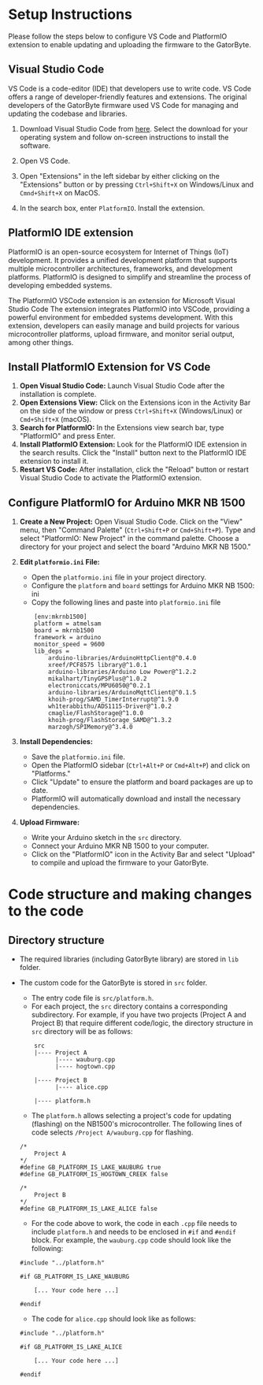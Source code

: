 # Setup Instructions

Please follow the steps below to configure VS Code and PlatformIO extension to enable updating and uploading the firmware to the GatorByte.

##  Visual Studio Code
VS Code is a code-editor (IDE) that developers use to write code. VS Code offers a range of developer-friendly features and extensions. The original developers of the GatorByte firmware used VS Code for managing and updating the codebase and libraries.

1. Download Visual Studio Code from [here](https://code.visualstudio.com/Download). Select the download for your operating system and follow on-screen instructions to install the software.
2. Open VS Code.
3. Open "Extensions" in the left sidebar by either clicking on the "Extensions" button or by pressing ``Ctrl+Shift+X`` on Windows/Linux and ``Cmnd+Shift+X`` on MacOS.

4. In the search box, enter ``PlatformIO``. Install the extension.

## PlatformIO IDE extension
  
PlatformIO is an open-source ecosystem for Internet of Things (IoT) development. It provides a unified development platform that supports multiple microcontroller architectures, frameworks, and development platforms. PlatformIO is designed to simplify and streamline the process of developing embedded systems.

The PlatformIO VSCode extension is an extension for Microsoft Visual Studio Code The extension integrates PlatformIO into VSCode, providing a powerful environment for embedded systems development. With this extension, developers can easily manage and build projects for various microcontroller platforms, upload firmware, and monitor serial output, among other things.

## Install PlatformIO Extension for VS Code

1. **Open Visual Studio Code:** 
Launch Visual Studio Code after the installation is complete. 
2. **Open Extensions View:** 
Click on the Extensions icon in the Activity Bar on the side of the window or press `Ctrl+Shift+X` (Windows/Linux) or `Cmd+Shift+X` (macOS). 
3. **Search for PlatformIO:**
In the Extensions view search bar, type "PlatformIO" and press Enter. 
4. **Install PlatformIO Extension:**
Look for the PlatformIO IDE extension in the search results. Click the "Install" button next to the PlatformIO IDE extension to install it. 
5. **Restart VS Code:** 
After installation, click the "Reload" button or restart Visual Studio Code to activate the PlatformIO extension. 

## Configure PlatformIO for Arduino MKR NB 1500 

1. **Create a New Project:**
Open Visual Studio Code. Click on the "View" menu, then "Command Palette" (`Ctrl+Shift+P` or `Cmd+Shift+P`). Type and select "PlatformIO: New Project" in the command palette. Choose a directory for your project and select the board "Arduino MKR NB 1500." 
2. **Edit `platformio.ini` File:** 
	* Open the `platformio.ini` file in your project directory. 
	* Configure the `platform` and `board` settings for Arduino MKR NB 1500: ini
	* Copy the following lines and paste into `platformio.ini` file
	```
        [env:mkrnb1500] 
        platform = atmelsam 
        board = mkrnb1500
        framework = arduino
        monitor_speed = 9600
        lib_deps =
	        arduino-libraries/ArduinoHttpClient@^0.4.0
	        xreef/PCF8575 library@^1.0.1 
	        arduino-libraries/Arduino Low Power@^1.2.2
	        mikalhart/TinyGPSPlus@^1.0.2
	        electroniccats/MPU6050@^0.2.1
	        arduino-libraries/ArduinoMqttClient@^0.1.5
	        khoih-prog/SAMD_TimerInterrupt@^1.9.0
	        wh1terabbithu/ADS1115-Driver@^1.0.2
	        cmaglie/FlashStorage@^1.0.0
	        khoih-prog/FlashStorage_SAMD@^1.3.2
	        marzogh/SPIMemory@^3.4.0
	```

3. **Install Dependencies:** 
	* Save the `platformio.ini` file. 
	* Open the PlatformIO sidebar (`Ctrl+Alt+P` or `Cmd+Alt+P`) and click on "Platforms." 
	* Click "Update" to ensure the platform and board packages are up to date. 
	* PlatformIO will automatically download and install the necessary dependencies. 

4. **Upload Firmware:** 
	* Write your Arduino sketch in the `src` directory. 
	* Connect your Arduino MKR NB 1500 to your computer. 
	* Click on the "PlatformIO" icon in the Activity Bar and select "Upload" to compile and upload the firmware to your GatorByte.

# Code structure and making changes to the code

## Directory structure
* The required libraries (including GatorByte library) are stored in `lib` folder.
* The custom code for the GatorByte is stored in `src` folder. 
	* The entry code file is `src/platform.h`.
	* For each project, the `src` directory contains a corresponding subdirectory. 
	For example, if you have two projects (Project A and Project B) that require different code/logic, the directory structure in `src` directory will be as follows:

	```
		src
		|---- Project A
			  |---- wauburg.cpp 
			  |---- hogtown.cpp 

		|---- Project B
		      |---- alice.cpp

		|---- platform.h
	```
	* The `platform.h` allows selecting a project's code for updating (flashing) on the NB1500's microcontroller. The following lines of code selects ``/Project A/wauburg.cpp`` for flashing. 

	```
	/*
    	Project A
	*/
	#define GB_PLATFORM_IS_LAKE_WAUBURG true
	#define GB_PLATFORM_IS_HOGTOWN_CREEK false

	/*
		Project B
	*/
	#define GB_PLATFORM_IS_LAKE_ALICE false
	```

	* For the code above to work, the code in each ``.cpp`` file needs to include ``platform.h`` and needs to be enclosed in ``#if`` and ``#endif`` block. For example, the ``wauburg.cpp`` code should look like the following:

	```
	#include "../platform.h"

	#if GB_PLATFORM_IS_LAKE_WAUBURG
		
		[... Your code here ...]

	#endif
	```  
	* The code for ``alice.cpp`` should look like as follows:

	```
	#include "../platform.h"

	#if GB_PLATFORM_IS_LAKE_ALICE
		
		[... Your code here ...]

	#endif
	```  
